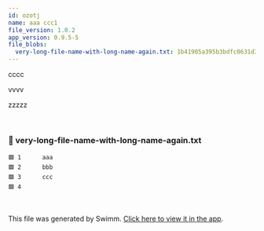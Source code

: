 ```yaml
---
id: ozotj
name: aaa ccc1
file_version: 1.0.2
app_version: 0.9.5-5
file_blobs:
  very-long-file-name-with-long-name-again.txt: 1b41905a395b3bdfc0631d3e76c569a1f8fd6c47
---
```


cccc

vvvv

zzzzz




<br/>

<!-- NOTE-swimm-snippet: the lines below link your snippet to Swimm -->
### 📄 very-long-file-name-with-long-name-again.txt
```text
🟩 1      aaa
🟩 2      bbb
🟩 3      ccc
🟩 4      
```

<br/>

This file was generated by Swimm. [Click here to view it in the app](https://swimm-web-app.web.app/repos/Z2l0aHViJTNBJTNBdDElM0ElM0FlcmFuLXN3aW1t/docs/ozotj).